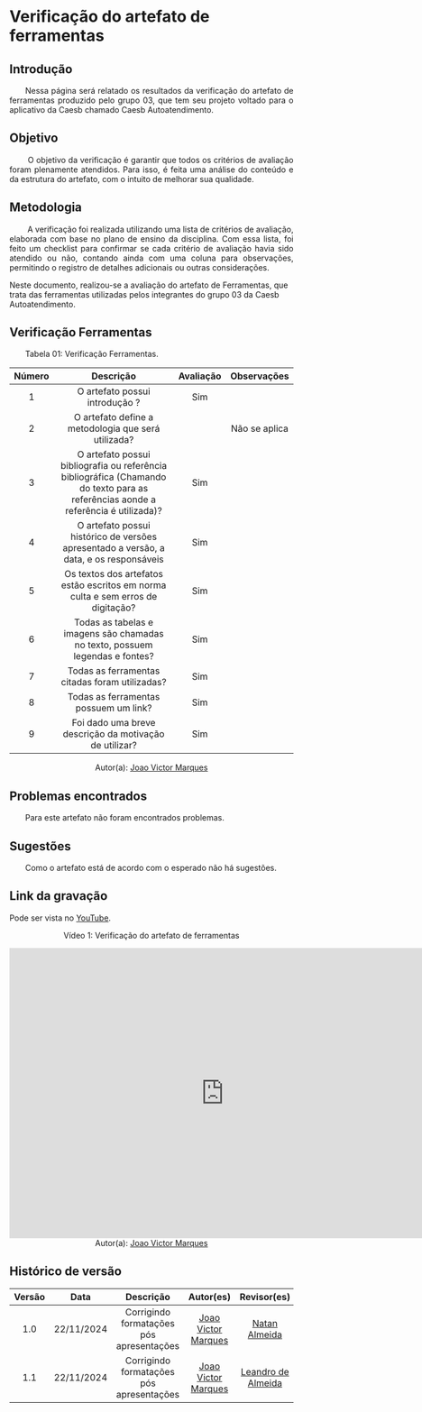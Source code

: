# Verificação do artefato de ferramentas

## Introdução 
<p align="justify">&emsp;&emsp;Nessa página será relatado os resultados da verificação do artefato de ferramentas produzido pelo grupo 03, que tem seu projeto voltado para o aplicativo da Caesb chamado Caesb Autoatendimento.</p>

## Objetivo

<p align="justify">
&emsp;&emsp; O objetivo da verificação é garantir que todos os critérios de avaliação foram plenamente atendidos. Para isso, é feita uma análise do conteúdo e da estrutura do artefato, com o intuito de melhorar sua qualidade.
</p>

## Metodologia
<p align="justify">
&emsp;&emsp; A verificação foi realizada utilizando uma lista de critérios de avaliação, elaborada com base no plano de ensino da disciplina. Com essa lista, foi feito um checklist para confirmar se cada critério de avaliação havia sido atendido ou não, contando ainda com uma coluna para observações, permitindo o registro de detalhes adicionais ou outras considerações.

Neste documento, realizou-se a avaliação do artefato de Ferramentas, que trata das ferramentas utilizadas pelos integrantes do grupo 03 da Caesb Autoatendimento</a>.
</p>

## Verificação Ferramentas

<p align="justify">&emsp;&emsp;Tabela 01: Verificação Ferramentas.</p>

<center>

| Número | Descrição | Avaliação | Observações | 
| :----: | :-------: | :-------: | :--------: | 
| 1 | O artefato possui introdução ?| Sim | |
| 2 | O artefato define a metodologia que será utilizada? |  | Não se aplica |
| 3 | O artefato possui bibliografia ou referência bibliográfica (Chamando do texto para as referências aonde a referência é utilizada)? | Sim | |
| 4 | O artefato possui histórico de versões apresentado a versão, a data, e os responsáveis | Sim | |
| 5 | Os textos dos artefatos estão escritos em norma culta e sem erros de digitação? | Sim | |
| 6 | Todas as tabelas e imagens são chamadas no texto, possuem legendas e fontes? | Sim | |
| 7 | Todas as ferramentas citadas foram utilizadas? | Sim | |
| 8 | Todas as ferramentas possuem um link? | Sim | |
| 9 | Foi dado uma breve descrição da motivação de utilizar? | Sim | |

</center>

<center>
 Autor(a): <a href="https://github.com/jmarquees" target = "_blank">Joao Victor Marques</a></h6>
</center>


## Problemas encontrados
<p align="justify">&emsp;&emsp;Para este artefato não foram encontrados problemas.</p>

## Sugestões
<p align="justify">&emsp;&emsp;Como o artefato está de acordo com o esperado não há sugestões.</p>

## Link da gravação
Pode ser vista no [YouTube](https://youtu.be/v2SkkKJPFao?si=6Bq77p3ABnRhrcy5).</p>

<center>
  <p>Vídeo 1: Verificação do artefato de ferramentas</p>
  <iframe width="760" height="515" src="https://www.youtube.com/embed/v2SkkKJPFao?si=YT05k8KPxr6BgUa0" title="YouTube video player" frameborder="0" allow="accelerometer; autoplay; clipboard-write; encrypted-media; gyroscope; picture-in-picture; web-share" referrerpolicy="strict-origin-when-cross-origin" allowfullscreen></iframe>
  Autor(a): <a href="https://github.com/jmarquees" target = "_blank">Joao Victor Marques</a></h6>
</center>

## Histórico de versão

| Versão |    Data    |      Descrição       |  Autor(es) | Revisor(es) |
| :----: | :--------: | :------------------: | :-----: | :-----: |
|  1.0   | 22/11/2024 | Corrigindo formatações pós apresentações | [Joao Victor Marques](https://github.com/jmarquees)| [Natan Almeida](https://github.com/natanalmeida03)  |
|  1.1   | 22/11/2024 | Corrigindo formatações pós apresentações | [Joao Victor Marques](https://github.com/jmarquees)| [Leandro de Almeida](https://github.com/leomitx10)  |